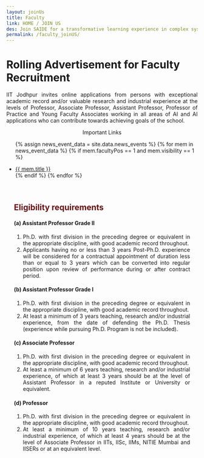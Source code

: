 ```yaml
---
layout: joinUs
title: Faculty
link: HOME / JOIN US
des: Join SAIDE for a transformative learning experience in complex systems science.
permalink: /faculty_joinUS/
---
```


<style>
.background-about{
  background-image: url("{{ site.baseurl }}/images/FacultyPositions.png");
}
</style>

<div id="parent-box">
<div class="general-section">
<h1>Rolling Advertisement for Faculty Recruitment</h1>
<div class="row">
<div class="col-md-8">
<p style="text-align: justify;">IIT Jodhpur invites online applications from persons with exceptional academic record and/or valuable
research and industrial experience at the levels of Professor, Associate Professor, Assistant Professor,
Professor of Practice and Young Faculty Associates working in all areas of AI and AI applications who can
contribute towards achieving goals of the school. </p>
   
</div>
<div class="col-md-4">
<div class="side-content">
<div class="share">
<p class="sign-up" style="text-align: center;"><i class="fa-regular fa-hand-point-right"></i> Important Links</p>
<ul class="side-news">

{% assign news_event_data = site.data.news_events %}
{% for mem in news_event_data %}
{% if mem.facultyPos == 1 and mem.visibility == 1 %}
<a href="{{mem.link}}" target="_blank" id="links"><li>{{ mem.title }}</li></a>
{% endif %}
{% endfor %}
</ul> 
</div>
</div>
</div>
</div>
</div>

<div style="padding: 20px;">
<h2 id="subheading" style="color: #6e0d10;">Eligibility requirements</h2>

   
   
<h4>(a) Assistant Professor Grade II</h4>
<ol>
<li style="text-align: justify;">Ph.D. with first division in the preceding degree or equivalent in the appropriate discipline, with good
academic record throughout.</li>
<li style="text-align: justify;">Applicants having no or less than 3 years Post-Ph.D. experience will be considered for a contractual
appointment of duration less than or equal to 3 years which can be converted into regular position
upon review of performance during or after contract period.</li>
</ol>
<h4>(b) Assistant Professor Grade I</h4>
<ol>
<li style="text-align: justify;">Ph.D. with first division in the preceding degree or equivalent in the appropriate discipline, with good
academic record throughout.</li>
<li style="text-align: justify;">At least a minimum of 3 years teaching, research and/or industrial experience, from the date of
defending the Ph.D. Thesis (experience while pursuing Ph.D. Program is not be included).</li>
</ol>
   
<h4>(c) Associate Professor</h4>
<ol>
<li style="text-align: justify;">Ph.D. with first division in the preceding degree or equivalent in the appropriate discipline, with good
academic record throughout.</li>
<li style="text-align: justify;">At least a minimum of 6 years teaching, research and/or industrial experience, of which at least 3
years should be at the level of Assistant Professor in a reputed Institute or University or equivalent.
</li>
</ol>
<h4>(d) Professor</h4>
<ol>
<li style="text-align: justify;">Ph.D. with first division in the preceding degree or equivalent in the appropriate discipline, with good
academic record throughout.</li>
<li style="text-align: justify;">At least a minimum of 10 years teaching, research and/or industrial experience, of which at least 4
years should be at the level of Associate Professor in IITs, IISc, IIMs, NITIE Mumbai and IISERs or at
an
equivalent level.</li>
</ol>
   
</div>
</div>

